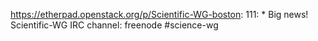 https://etherpad.openstack.org/p/Scientific-WG-boston: 111: 	* Big news! Scientific-WG IRC channel: freenode #science-wg

